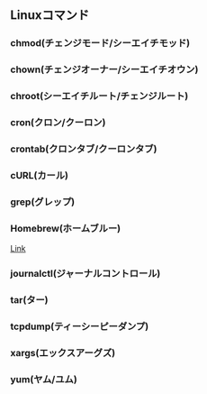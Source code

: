 ## Linuxコマンド

### chmod(チェンジモード/シーエイチモッド)

### chown(チェンジオーナー/シーエイチオウン)

### chroot(シーエイチルート/チェンジルート)

### cron(クロン/クーロン)

### crontab(クロンタブ/クーロンタブ)

### cURL(カール)

### grep(グレップ)

### Homebrew(ホームブルー)

[Link](https://brew.sh/index_ja)

### journalctl(ジャーナルコントロール)

### tar(ター)

### tcpdump(ティーシーピーダンプ)

### xargs(エックスアーグズ)

### yum(ヤム/ユム)
